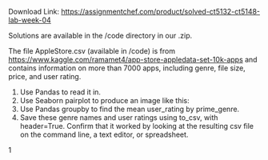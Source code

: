 Download Link: https://assignmentchef.com/product/solved-ct5132-ct5148-lab-week-04
<br>






Solutions are available in the /code directory in our .zip.

The file AppleStore.csv (available in /code) is from <a href="https://www.kaggle.com/ramamet4/app-store-apple-data-set-10k-apps">https://www.kaggle.com/ramamet4/app-store-apple</a><a href="https://www.kaggle.com/ramamet4/app-store-apple-data-set-10k-apps">data-set-10k-apps</a> and contains information on more than 7000 apps, including genre, file size, price, and user rating.

<ol>

 <li>Use Pandas to read it in.</li>

 <li>Use Seaborn pairplot to produce an image like this:</li>

 <li>Use Pandas groupby to find the mean user_rating by prime_genre.</li>

 <li>Save these genre names and user ratings using to_csv, with header=True. Confirm that it worked by looking at the resulting csv file on the command line, a text editor, or spreadsheet.</li>

</ol>

1